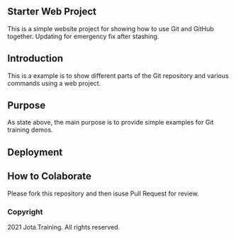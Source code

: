 ## Starter Web Project

This is a simple website project for showing how to use Git and GitHub together. Updating for emergency fix after stashing.
## Introduction

This is a example is to show different parts of the Git repository and various commands using a web project.

## Purpose

As state above, the main purpose is to provide simple examples for Git training demos.

## Deployment

## How to Colaborate

Please fork this repository and then isuse Pull Request for review.

### Copyright

2021 Jota.Training. All rights reserved.